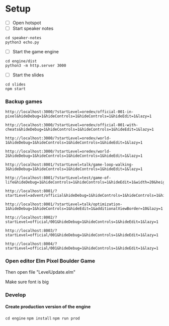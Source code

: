 
# Setup

- [ ] Open hotspot
- [ ] Start speaker notes
```
cd speaker-notes
python3 echo.py
```
- [ ] Start the game engine
```
cd engine/dist
python3 -m http.server 3000
```
- [ ] Start the slides
```
cd slides
npm start
```

### Backup games

```
http://localhost:3000/?startLevel=oredev/official-001-in-pixel&hideDebug=1&hideControls=1&hideControls=1&hideEdit=1&lazy=1
```

```
http://localhost:3000/?startLevel=oredev/official-001-with-cheats&hideDebug=1&hideControls=1&hideControls=1&hideEdit=1&lazy=1
```

```
http://localhost:3000/?startLevel=oredev/world-1&hideDebug=1&hideControls=1&hideControls=1&hideEdit=1&lazy=1
```

```
http://localhost:3000/?startLevel=oredev/world-2&hideDebug=1&hideControls=1&hideControls=1&hideEdit=1&lazy=1
```

```
http://localhost:8001/?startLevel=talk/game-loop-walking-3&hideDebug=1&hideControls=1&hideControls=1&hideEdit=1&lazy=1
```

```
http://localhost:8001/?startLevel=test/game-of-life&hideDebug=1&hideControls=1&hideControls=1&hideEdit=1&width=20&height=16&lazy=1
```

```
http://localhost:8001/?startLevel=advent/official&hideDebug=1&hideControls=1&hideControls=1&hideEdit=1&width=25&height=25&lazy=1
```

```
http://localhost:8001/?startLevel=talk/optimization-1&hideDebug=1&hideControls=1&hideEdit=1&additionalViewBorder=10&lazy=1
```

```
http://localhost:8002/?startLevel=official/001&hideDebug=1&hideControls=1&hideEdit=1&lazy=1
```

```
http://localhost:8003/?startLevel=official/001&hideDebug=1&hideControls=1&hideEdit=1&lazy=1
```

```
http://localhost:8004/?startLevel=official/001&hideDebug=1&hideControls=1&hideEdit=1&lazy=1
```


### Open editor Elm Pixel Boulder Game

Then open file "LevelUpdate.elm"

Make sure font is big


### Develop

#### Create production version of the engine

`cd engine`
`npm install`
`npm run prod`
